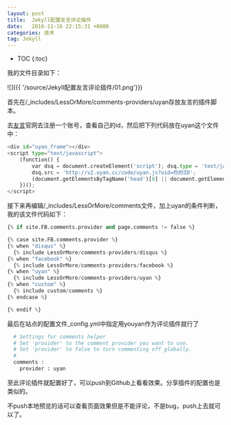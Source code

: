 ```yaml
---
layout: post
title:  Jekyll配置友言评论插件
date:   2016-11-16 22:15:31 +0800
categories: 技术
tag: Jekyll
---
```



* TOC
{:toc}



我的文件目录如下：

![]({{ '/source/Jekyll配置友言评论插件/01.png'}})

首先在/_includes/LessOrMore/comments-providers/uyan存放友言的插件脚本。

去[友言](http://www.uyan.cc/)官网去注册一个账号，查看自己的id，然后把下列代码放在uyan这个文件中：

``` python
<div id="uyan_frame"></div>
<script type="text/javascript">
    (function() {
        var dsq = document.createElement('script'); dsq.type = 'text/javascript'; dsq.async = true;
        dsq.src = 'http://v2.uyan.cc/code/uyan.js?uid=你的ID';
        (document.getElementsByTagName('head')[0] || document.getElementsByTagName('body')[0]).appendChild(dsq);
    })();
</script>
``` 

接下来再编辑/_includes/LessOrMore/comments文件，加上uyan的条件判断，我的该文件代码如下：

``` python
{% if site.FB.comments.provider and page.comments != false %}

{% case site.FB.comments.provider %}
{% when "disqus" %}
  {% include LessOrMore/comments-providers/disqus %}
{% when "facebook" %}
  {% include LessOrMore/comments-providers/facebook %}
{% when "uyan" %}
  {% include LessOrMore/comments-providers/uyan %}
{% when "custom" %}
  {% include custom/comments %}
{% endcase %}

{% endif %}
``` 

最后在站点的配置文件_config.yml中指定用youyan作为评论插件就行了

``` python
  # Settings for comments helper
  # Set 'provider' to the comment provider you want to use.
  # Set 'provider' to false to turn commenting off globally.
  #
  comments :
    provider : uyan
``` 

至此评论插件就配置好了，可以push到Github上看看效果。分享插件的配置也是类似的。

不push本地预览的话可以查看页面效果但是不能评论，不是bug，push上去就可以了。